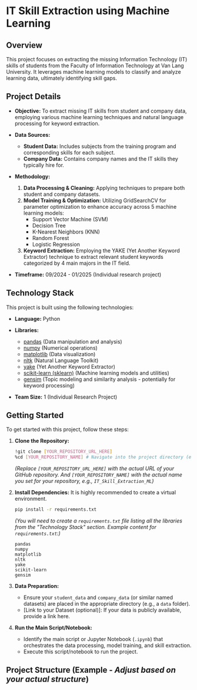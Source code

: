 # IT Skill Extraction using Machine Learning

## Overview

This project focuses on extracting the missing Information Technology (IT) skills of students from the Faculty of Information Technology at Van Lang University. It leverages machine learning models to classify and analyze learning data, ultimately identifying skill gaps.

## Project Details

* **Objective:** To extract missing IT skills from student and company data, employing various machine learning techniques and natural language processing for keyword extraction.
* **Data Sources:**
    * **Student Data:** Includes subjects from the training program and corresponding skills for each subject.
    * **Company Data:** Contains company names and the IT skills they typically hire for.
* **Methodology:**
    1.  **Data Processing & Cleaning:** Applying techniques to prepare both student and company datasets.
    2.  **Model Training & Optimization:** Utilizing GridSearchCV for parameter optimization to enhance accuracy across 5 machine learning models:
        * Support Vector Machine (SVM)
        * Decision Tree
        * K-Nearest Neighbors (KNN)
        * Random Forest
        * Logistic Regression
    3.  **Keyword Extraction:** Employing the YAKE (Yet Another Keyword Extractor) technique to extract relevant student keywords categorized by 4 main majors in the IT field.

* **Timeframe:** 09/2024 - 01/2025 (Individual research project)

## Technology Stack

This project is built using the following technologies:

* **Language:** Python
* **Libraries:**
    * [pandas](https://pandas.pydata.org/) (Data manipulation and analysis)
    * [numpy](https://numpy.org/) (Numerical operations)
    * [matplotlib](https://matplotlib.org/) (Data visualization)
    * [nltk](https://www.nltk.org/) (Natural Language Toolkit)
    * [yake](https://github.com/LIAAD/yake) (Yet Another Keyword Extractor)
    * [scikit-learn (sklearn)](https://scikit-learn.org/stable/) (Machine learning models and utilities)
    * [gensim](https://radimrehurek.com/gensim/) (Topic modeling and similarity analysis - potentially for keyword processing)

* **Team Size:** 1 (Individual Research Project)

## Getting Started

To get started with this project, follow these steps:

1.  **Clone the Repository:**
    ```bash
    !git clone [YOUR_REPOSITORY_URL_HERE]
    %cd [YOUR_REPOSITORY_NAME] # Navigate into the project directory (e.g., IT_Skill_Extraction_ML)
    ```
    *(Replace `[YOUR_REPOSITORY_URL_HERE]` with the actual URL of your GitHub repository. And `[YOUR_REPOSITORY_NAME]` with the actual name you set for your repository, e.g., `IT_Skill_Extraction_ML`)*

2.  **Install Dependencies:**
    It is highly recommended to create a virtual environment.
    ```bash
    pip install -r requirements.txt
    ```
    *(You will need to create a `requirements.txt` file listing all the libraries from the "Technology Stack" section. Example content for `requirements.txt`:)*
    ```
    pandas
    numpy
    matplotlib
    nltk
    yake
    scikit-learn
    gensim
    ```

3.  **Data Preparation:**
    * Ensure your `student_data` and `company_data` (or similar named datasets) are placed in the appropriate directory (e.g., a `data` folder).
    * [Link to your Dataset (optional)]: If your data is publicly available, provide a link here.

4.  **Run the Main Script/Notebook:**
    * Identify the main script or Jupyter Notebook (`.ipynb`) that orchestrates the data processing, model training, and skill extraction.
    * Execute this script/notebook to run the project.

## Project Structure (Example - *Adjust based on your actual structure*)
